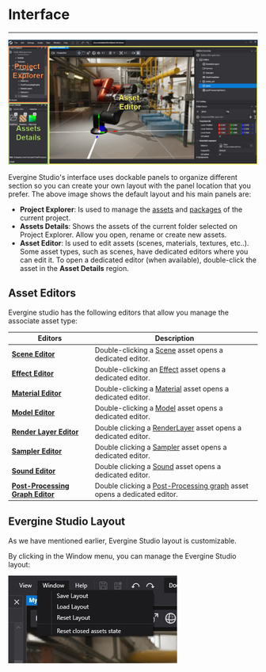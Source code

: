 # Interface
---
![Graphics](images/interface.jpg)

Evergine Studio's interface uses dockable panels to organize different section so you can create your own layout with the panel location that you prefer. The above image shows the default layout and his main panels are:

* **Project Explorer**: Is used to manage the [assets](assets/index.md) and [packages](packages.md) of the current project.
* **Assets Details**: Shows the assets of the current folder selected on Project Explorer. Allow you open, rename or create new assets.
* **Asset Editor**: Is used to edit assets (scenes, materials, textures, etc..). Some asset types, such as scenes, have dedicated editors where you can edit it. To open a dedicated editor (when available), double-click the asset in the **Asset Details** region.

## Asset Editors

Evergine studio has the following editors that allow you manage the associate asset type:

| Editors | Description |
| --- | --- |
| [**Scene Editor**](../basics/scenes/scene_editor.md) | Double-clicking a [Scene](../basics/scenes/index.md) asset opens a dedicated editor. |
| [**Effect Editor**](../graphics/effects/effect_editor.md) | Double-clicking an [Effect](../graphics/effects/index.md) asset opens a dedicated editor.|
| [**Material Editor**](../graphics/materials/material_editor.md) | Double-clicking a [Material](../graphics/materials/material_editor.md) asset opens a dedicated editor. |
| [**Model Editor**](../graphics/model/model_editor.md) | Double-clicking a [Model](assets/models.md) asset opens a dedicated editor. |
| [**Render Layer Editor**](../graphics/render_layers/render_layer_editor.md) | Double clicking a [RenderLayer](../graphics/render_layers/index.md) asset opens a dedicated editor. |
| [**Sampler Editor**](../graphics/samplers/sampler_editor.md) | Double clicking a [Sampler](../graphics/samplers/index.md) asset opens a dedicated editor. |
| [**Sound Editor**](../audio/sounds/sound_editor.md) | Double clicking a [Sound](../audio/sounds/index.md) asset opens a dedicated editor. |
| [**Post-Processing Graph Editor**](../graphics/post_processing_graph/post_processing_graph_editor.md) | Double clicking a [Post-Processing graph](../graphics/post_processing_graph/index.md) asset opens a dedicated editor. |

## Evergine Studio Layout

As we have mentioned earlier, Evergine Studio layout is customizable. 

By clicking in the Window menu, you can manage the Evergine Studio layout:

![Graphics](images/RestoreLayout.jpg)

